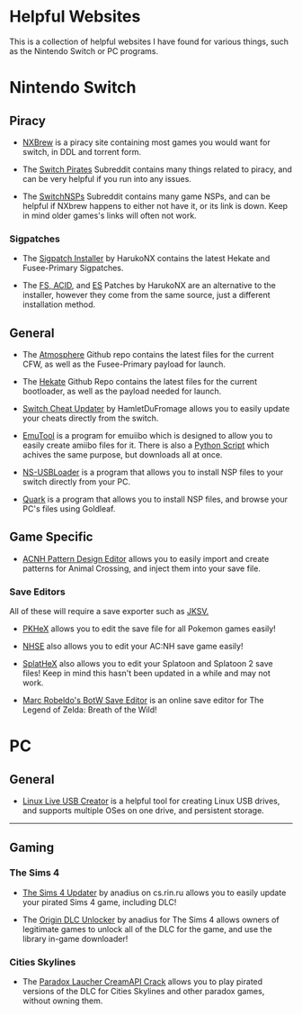# Helpful Websites

This is a collection of helpful websites I have found for various things, such as the Nintendo Switch or PC programs.
# Nintendo Switch

## Piracy

- [NXBrew](https://nxbrew.com/) is a piracy site containing most games you would want for switch, in DDL and torrent form.

- The [Switch Pirates](https://www.reddit.com/r/SwitchPirates/) Subreddit contains many things related to piracy, and can be very helpful if you run into any issues.

- The [SwitchNSPs](https://www.reddit.com/r/SwitchNSPs/) Subreddit contains many game NSPs, and can be helpful if NXbrew happens to either not have it, or its link is down. Keep in mind older games's links will often not work.

### Sigpatches

- The [Sigpatch Installer](https://github.com/HarukoNX/Sigpatch-Installer) by HarukoNX contains the latest Hekate and Fusee-Primary Sigpatches.

- The [FS, ACID,](https://github.com/HarukoNX/PKG2-Patches) and [ES](https://github.com/HarukoNX/ES-Patches) Patches by HarukoNX are an alternative to the installer, however they come from the same source, just a different installation method.

## General

- The [Atmosphere](https://github.com/Atmosphere-NX/Atmosphere/releases) Github repo contains the latest files for the current CFW, as well as the Fusee-Primary payload for launch.

- The [Hekate](https://github.com/CTCaer/hekate/releases/) Github Repo contains the latest files for the current bootloader, as well as the payload needed for launch.

- [Switch Cheat Updater](https://github.com/HamletDuFromage/switch-cheats-updater) by HamletDuFromage allows you to easily update your cheats directly from the switch.

- [EmuTool](https://github.com/XorTroll/emuiibo) is a program for emuiibo which is designed to allow you to easily create amiibo files for it. There is also a [Python Script](https://gist.github.com/igoticecream/6b5fe3c2086fde2f9d634740be855f80) which achives the same purpose, but downloads all at once.

- [NS-USBLoader](https://github.com/developersu/ns-usbloader) is a program that allows you to install NSP files to your switch directly from your PC.

- [Quark](https://github.com/XorTroll/Goldleaf) is a program that allows you to install NSP files, and browse your PC's files using Goldleaf.

## Game Specific

- [ACNH Pattern Design Editor](https://github.com/FluffyFishGames/ACNHDesignPatternEditor) allows you to easily import and create patterns for Animal Crossing, and inject them into your save file.

### Save Editors

All of these will require a save exporter such as [JKSV.](https://github.com/J-D-K/JKSV/releases)

- [PKHeX](https://projectpokemon.org/home/files/file/1-pkhex/) allows you to edit the save file for all Pokemon games easily!

- [NHSE](https://github.com/kwsch/NHSE) also allows you to edit your AC:NH save game easily!

- [SplatHeX](https://github.com/Leanny/leanny.github.io/blob/master/SplatHeX.zip) also allows you to edit your Splatoon and Splatoon 2 save files! Keep in mind this hasn't been updated in a while and may not work.

- [Marc Robeldo's BotW Save Editor](https://www.marcrobledo.com/savegame-editors/zelda-botw/) is an online save editor for The Legend of Zelda: Breath of the Wild!

# PC

## General

- [Linux Live USB Creator](https://www.linuxliveusb.com/) is a helpful tool for creating Linux USB drives, and supports multiple OSes on one drive, and persistent storage.

---

## Gaming

### The Sims 4

- [The Sims 4 Updater](https://cs.rin.ru/forum/viewtopic.php?f=20&t=102519) by anadius on cs.rin.ru allows you to easily update your pirated Sims 4 game, including DLC!

- The [Origin DLC Unlocker](https://cs.rin.ru/forum/viewtopic.php?f=20&t=104412) by anadius for The Sims 4 allows owners of legitimate games to unlock all of the DLC for the game, and use the library in-game downloader!

### Cities Skylines

- The [Paradox Laucher CreamAPI Crack](https://mega.nz/folder/45YBwIxZ#fsZNZZu9twY2PVLgrB86fA) allows you to play pirated versions of the DLC for Cities Skylines and other paradox games, without owning them. 